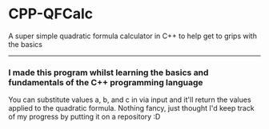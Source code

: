 # CPP-QFCalc
A super simple quadratic formula calculator in C++ to help get to grips with the basics

---

### I made this program whilst learning the basics and fundamentals of the C++ programming language
You can substitute values a, b, and c in via input and it'll return the values applied to the quadratic formula. Nothing fancy, just thought I'd keep track of my progress by putting it on a repository :D
